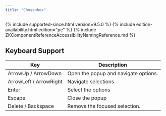 ```yaml
---
title: "Chosenbox"
---
```


 {% include
supported-since.html version=9.5.0 %} <!--REQUIRED ZK EDITION: PE -->
{% include edition-availability.html edition="pe" %} {% include
ZKComponentReferenceAccessibilityNamingReference.md %}

## Keyboard Support

| Key | Description |
|---|---|
| ArrowUp / ArrowDown | Open the popup and navigate options. |
| ArrowLeft / ArrowRight | Navigate selections |
| Enter | Select the options |
| Escape | Close the popup |
| Delete / Backspace | Remove the focused selection. |
